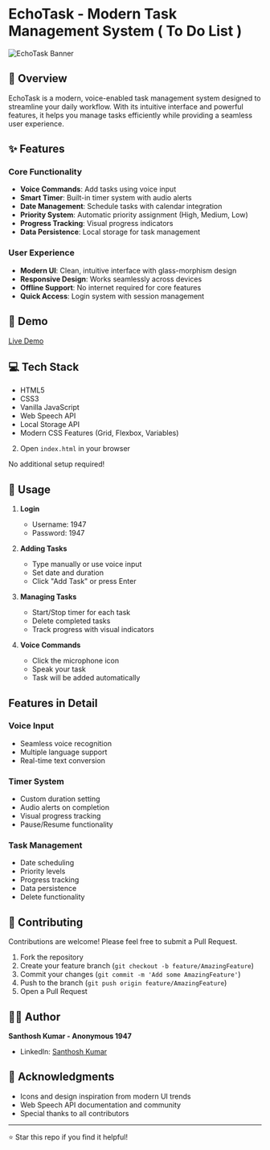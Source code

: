 # EchoTask - Modern Task Management System ( To Do List ) 

![EchoTask Banner](https://i.ibb.co/Tkm0L9k/Screenshot-2025-01-07-225912.png)


## 🌟 Overview

EchoTask is a modern, voice-enabled task management system designed to streamline your daily workflow. With its intuitive interface and powerful features, it helps you manage tasks efficiently while providing a seamless user experience.

## ✨ Features

### Core Functionality
- **Voice Commands**: Add tasks using voice input
- **Smart Timer**: Built-in timer system with audio alerts
- **Date Management**: Schedule tasks with calendar integration
- **Priority System**: Automatic priority assignment (High, Medium, Low)
- **Progress Tracking**: Visual progress indicators
- **Data Persistence**: Local storage for task management

### User Experience
- **Modern UI**: Clean, intuitive interface with glass-morphism design
- **Responsive Design**: Works seamlessly across devices
- **Offline Support**: No internet required for core features
- **Quick Access**: Login system with session management

## 🚀 Demo

[Live Demo](https://santhoshkumar-exe.github.io/EchoTask/)

## 💻 Tech Stack

- HTML5
- CSS3
- Vanilla JavaScript
- Web Speech API
- Local Storage API
- Modern CSS Features (Grid, Flexbox, Variables)

2. Open `index.html` in your browser

No additional setup required!

## 🎯 Usage

1. **Login**
   - Username: 1947
   - Password: 1947

2. **Adding Tasks**
   - Type manually or use voice input
   - Set date and duration
   - Click "Add Task" or press Enter

3. **Managing Tasks**
   - Start/Stop timer for each task
   - Delete completed tasks
   - Track progress with visual indicators

4. **Voice Commands**
   - Click the microphone icon
   - Speak your task
   - Task will be added automatically

##  Features in Detail

### Voice Input
- Seamless voice recognition
- Multiple language support
- Real-time text conversion

### Timer System
- Custom duration setting
- Audio alerts on completion
- Visual progress tracking
- Pause/Resume functionality

### Task Management
- Date scheduling
- Priority levels
- Progress tracking
- Data persistence
- Delete functionality

## 🤝 Contributing

Contributions are welcome! Please feel free to submit a Pull Request.

1. Fork the repository
2. Create your feature branch (`git checkout -b feature/AmazingFeature`)
3. Commit your changes (`git commit -m 'Add some AmazingFeature'`)
4. Push to the branch (`git push origin feature/AmazingFeature`)
5. Open a Pull Request

## 👨‍💻 Author

**Santhosh Kumar - Anonymous 1947**
- LinkedIn: [Santhosh Kumar](https://www.linkedin.com/in/connectwithsanthosh/)

## 🙏 Acknowledgments

- Icons and design inspiration from modern UI trends
- Web Speech API documentation and community
- Special thanks to all contributors

---

⭐ Star this repo if you find it helpful!

